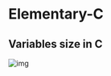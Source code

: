 # Elementary-C

##  Variables size in C

![img](https://user-images.githubusercontent.com/26576892/184512790-ed409cd6-63f9-4c20-b5bf-2acae68fc272.PNG)
